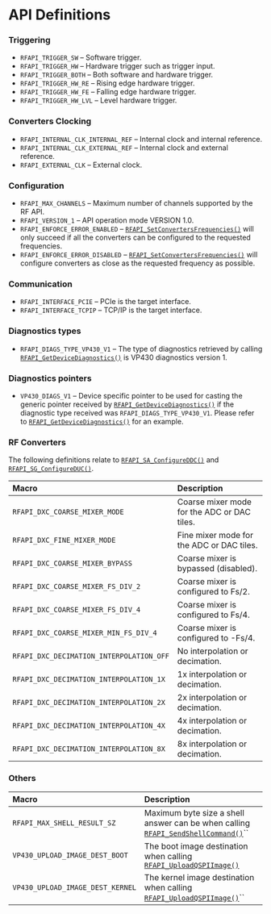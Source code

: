 # API Definitions

### Triggering

* `RFAPI_TRIGGER_SW` _–_ Software trigger.
* `RFAPI_TRIGGER_HW` _–_ Hardware trigger such as trigger input.
* `RFAPI_TRIGGER_BOTH` _–_ Both software and hardware trigger.
* `RFAPI_TRIGGER_HW_RE` _–_ Rising edge hardware trigger.
* `RFAPI_TRIGGER_HW_FE` _–_ Falling edge hardware trigger.
* `RFAPI_TRIGGER_HW_LVL` _–_ Level hardware trigger.

### Converters Clocking

* `RFAPI_INTERNAL_CLK_INTERNAL_REF` – Internal clock and internal reference.
* `RFAPI_INTERNAL_CLK_EXTERNAL_REF` – Internal clock and external reference.
* `RFAPI_EXTERNAL_CLK` _–_ External clock.

### Configuration

* `RFAPI_MAX_CHANNELS` _–_ Maximum number of channels supported by the RF API.
* `RFAPI_VERSION_1` _–_ API operation mode VERSION 1.0.
* `RFAPI_ENFORCE_ERROR_ENABLED` _–_ [`RFAPI_SetConvertersFrequencies()`]() will only succeed if all the converters can be configured to the requested frequencies.
* `RFAPI_ENFORCE_ERROR_DISABLED` _–_ [`RFAPI_SetConvertersFrequencies()`]() will configure converters as close as the requested frequency as possible.

### Communication

* `RFAPI_INTERFACE_PCIE` – PCIe is the target interface.
* `RFAPI_INTERFACE_TCPIP` – TCP/IP is the target interface.

### Diagnostics types

* `RFAPI_DIAGS_TYPE_VP430_V1` – The type of diagnostics retrieved by calling [`RFAPI_GetDeviceDiagnostics()`]() is VP430 diagnostics version 1.

### Diagnostics pointers

* `VP430_DIAGS_V1` – Device specific pointer to be used for casting the generic pointer received by [`RFAPI_GetDeviceDiagnostics()`]() if the diagnostic type received was `RFAPI_DIAGS_TYPE_VP430_V1`. Please refer to [`RFAPI_GetDeviceDiagnostics()`]() for an example.

### RF Converters

The following definitions relate to [`RFAPI_SA_ConfigureDDC()`]() and [`RFAPI_SG_ConfigureDUC()`]().

| Macro | Description |
| :--- | :--- |
| `RFAPI_DXC_COARSE_MIXER_MODE` | Coarse mixer mode for the ADC or DAC tiles. |
| `RFAPI_DXC_FINE_MIXER_MODE` | Fine mixer mode for the ADC or DAC tiles. |
| `RFAPI_DXC_COARSE_MIXER_BYPASS` | Coarse mixer is bypassed \(disabled\). |
| `RFAPI_DXC_COARSE_MIXER_FS_DIV_2` | Coarse mixer is configured to Fs/2. |
| `RFAPI_DXC_COARSE_MIXER_FS_DIV_4` | Coarse mixer is configured to Fs/4. |
| `RFAPI_DXC_COARSE_MIXER_MIN_FS_DIV_4` | Coarse mixer is configured to -Fs/4. |
| `RFAPI_DXC_DECIMATION_INTERPOLATION_OFF` | No interpolation or decimation. |
| `RFAPI_DXC_DECIMATION_INTERPOLATION_1X` | 1x interpolation or decimation. |
| `RFAPI_DXC_DECIMATION_INTERPOLATION_2X` | 2x interpolation or decimation. |
| `RFAPI_DXC_DECIMATION_INTERPOLATION_4X` | 4x interpolation or decimation. |
| `RFAPI_DXC_DECIMATION_INTERPOLATION_8X` | 8x interpolation or decimation. |

### Others

| Macro | Description |
| :--- | :--- |
| `RFAPI_MAX_SHELL_RESULT_SZ` | Maximum byte size a shell answer can be when calling [`RFAPI_SendShellCommand()`]()\`\` |
| `VP430_UPLOAD_IMAGE_DEST_BOOT` | The boot image destination when calling [`RFAPI_UploadQSPIImage()`]() |
| `VP430_UPLOAD_IMAGE_DEST_KERNEL` | The kernel image destination when calling [`RFAPI_UploadQSPIImage()`]()\`\` |

